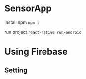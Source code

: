 # SensorApp


install npm
 `npm i`
 
 run project
 `react-native run-android`
 
 # Using Firebase
 
 ## Setting
 
